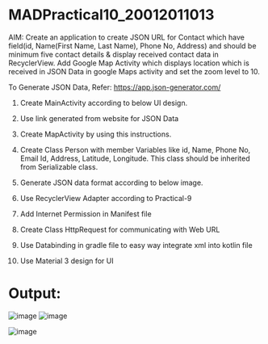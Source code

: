 # MADPractical10_20012011013

AIM: Create an application to create JSON URL for Contact which have field(id, Name(First Name, Last Name), Phone No, Address) and should be minimum five contact details & display received contact data in RecyclerView. Add Google Map Activity which displays location which is received in JSON Data in google Maps activity and set the zoom level to 10.

To Generate JSON Data, Refer: https://app.json-generator.com/

1. Create MainActivity according to below UI design.

2. Use link generated from website for JSON Data

3. Create MapActivity by using this instructions.

4. Create Class Person with member Variables like id, Name, Phone No, Email Id, Address, Latitude, Longitude. This class should be inherited from Serializable class.

5. Generate JSON data format according to below image.

6. Use RecyclerView Adapter according to Practical-9

7. Add Internet Permission in  Manifest file

8. Create Class HttpRequest for communicating with Web URL

9. Use Databinding in gradle file to easy way integrate xml into kotlin file

10. Use Material 3 design for UI

# Output:

![image](https://user-images.githubusercontent.com/98973295/202500955-ee944ede-2d9f-4ded-8df7-2878b43c4fed.png)
![image](https://user-images.githubusercontent.com/98973295/202608220-066c8b8a-1248-4235-8761-3d4544787705.png)

![image](https://user-images.githubusercontent.com/98973295/202501188-a0df9b6c-1c70-4fda-98ac-0b07efb333f9.png)


